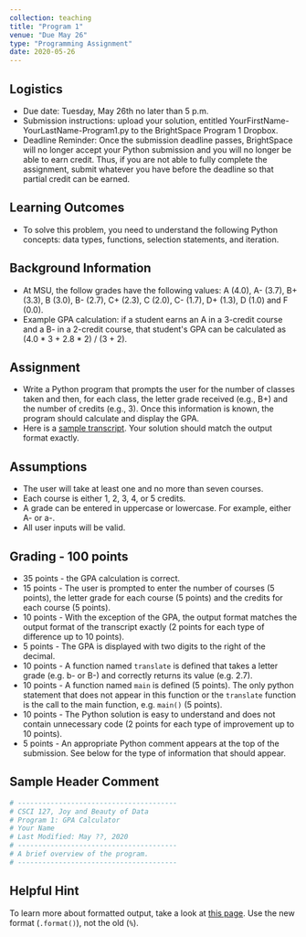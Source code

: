 ```yaml
---
collection: teaching
title: "Program 1"
venue: "Due May 26"
type: "Programming Assignment"
date: 2020-05-26
---
```


## Logistics
* Due date: Tuesday, May 26th no later than 5 p.m.
* Submission instructions: upload your solution, entitled YourFirstName-YourLastName-Program1.py to the BrightSpace Program 1 Dropbox.
* Deadline Reminder: Once the submission deadline passes, BrightSpace will no longer accept your
Python submission and you will no longer be able to earn credit.
Thus, if you are not able to fully complete the assignment, submit whatever you have before
the deadline so that partial credit can be earned.

## Learning Outcomes
* To solve this problem, you need to understand the following Python concepts:
data types, functions, selection statements, and iteration.

## Background Information
* At MSU, the follow grades have the following values:
 A (4.0), A- (3.7), B+ (3.3), B (3.0), B- (2.7), C+ (2.3), C (2.0), C- (1.7), D+ (1.3), D (1.0) and F (0.0).
* Example GPA calculation: if a student earns an A in a 3-credit course and a B- in a
2-credit course, that student's GPA can be calculated as (4.0 * 3 + 2.8 * 2) / (3 + 2).

## Assignment
* Write a Python program that prompts the user for the number of classes taken
and then, for each class, the letter grade received (e.g., B+) and the number
of credits (e.g., 3). Once this information is known, the program should calculate
and display the GPA.
* Here is a [sample transcript](https://lgw2.github.io/teaching/csci127-summer-2020/assignments/transcript.txt).
Your solution should match the output format exactly.

## Assumptions
* The user will take at least one and no more than seven courses.
* Each course is either 1, 2, 3, 4, or 5 credits.
* A grade can be entered in uppercase or lowercase. For example, either A- or a-.
* All user inputs will be valid.

## Grading - 100 points
* 35 points - the GPA calculation is correct.
* 15 points - The user is prompted to enter the number of courses (5 points),
the letter grade for each course (5 points)
and the credits for each course (5 points).
* 10 points - With the exception of the GPA, the output format matches
the output format of the transcript exactly (2 points for each type of
difference up to 10 points).
* 5 points - The GPA is displayed with two digits to the right of the decimal.
* 10 points - A function named `translate` is defined that takes a letter
grade (e.g. b- or B-) and correctly returns its value (e.g. 2.7).
* 10 points - A function named `main` is defined (5 points).
The only python statement that does not appear in this function
or the `translate` function is the call to the main function, e.g. `main()` (5 points).
* 10 points - The Python solution is easy to understand and does not contain
unnecessary code (2 points for each type of improvement up to 10 points).
* 5 points - An appropriate Python comment appears at the top of
the submission. See below for the type of information that should appear.

## Sample Header Comment
```python
# ---------------------------------------
# CSCI 127, Joy and Beauty of Data
# Program 1: GPA Calculator
# Your Name
# Last Modified: May ??, 2020
# ---------------------------------------
# A brief overview of the program.
# ---------------------------------------
```

## Helpful Hint
To learn more about formatted output, take a look at [this page](https://pyformat.info/).
Use the new format (`.format()`), not the old (`%`).
